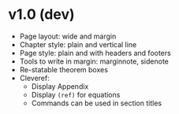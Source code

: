 # v1.0 (dev)

  - Page layout: wide and margin
  - Chapter style: plain and vertical line
  - Page style: plain and with headers and footers
  - Tools to write in margin: marginnote, sidenote
  - Re-statable theorem boxes
  - Cleveref:
    - Display Appendix
    - Display `(ref)` for equations
    - Commands can be used in section titles
